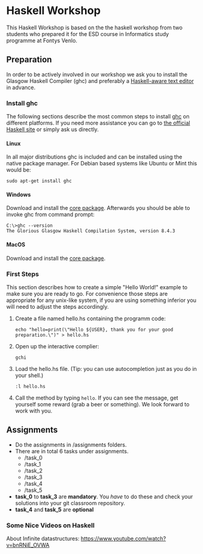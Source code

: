 # Haskell Workshop 
This Haskell Workshop is based on the the haskell workshop from two students who prepared it for the ESD course in Informatics study programme at Fontys Venlo.

## Preparation
In order to be actively involved in our workshop we ask you to install the Glasgow Haskell Compiler (ghc) and preferably a [Haskell-aware text editor](https://wiki.haskell.org/Editors) in advance.

### Install ghc
The following sections describe the most common steps to install [ghc](https://wiki.haskell.org/GHC) on different platforms. If you need more assistance you can go to [the official Haskell site](https://www.haskell.org/platform/) or simply ask us directly.

#### Linux
In all major distributions ghc is included and can be installed using the native package manager.
For Debian based systems like Ubuntu or Mint this would be:
```
sudo apt-get install ghc
```

#### Windows
Download and install the [core package](https://haskell.org/platform/download/8.4.3/HaskellPlatform-8.4.3-core-x86_64-setup.exe). Afterwards you should be able to invoke ghc from command prompt:
```
C:\>ghc --version
The Glorious Glasgow Haskell Compilation System, version 8.4.3

```
#### MacOS
Download and install the [core package](https://haskell.org/platform/download/8.6.3/Haskell%20Platform%208.6.3%20Core%2064bit-signed.pkg).

### First Steps
This section describes how to create a simple "Hello World!" example to make sure you are ready to go. For convenience those steps are appropriate for any unix-like system, if you are using something inferior you will need to adjust the steps accordingly.
1.  Create a file named hello.hs containing the programm code:
    ```
    echo "hello=print(\"Hello ${USER}, thank you for your good preparation.\")" > hello.hs
    ```
2.  Open up the interactive complier:
    ```
    gchi
    ```
3.  Load the hello.hs file. (Tip: you can use autocompletion just as you do in your shell.)
    ```
    :l hello.hs
    ```
4.  Call the method by typing ```hello```. If you can see the message, get yourself some reward (grab a beer or something). We look forward to work with you.


## Assignments

* Do the assignments in /assignments folders.
* There are in total 6 tasks under assignments.
    * /task_0
    * /task_1
    * /task_2
    * /task_3
    * /task_4
    * /task_5
* **task_0** to **task_3** are **mandatory**. You _have_ to do these and check your solutions into your git classroom repository. 
* **task_4** and **task_5** are **optional**

### Some Nice Videos on Haskell

About Infinite datastructures:
https://www.youtube.com/watch?v=bnRNiE_OVWA
